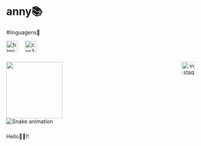 # anny📚

#linguagens💜

<div align="left">
  <img src="https://cdn.jsdelivr.net/gh/devicons/devicon/icons/html5/html5-original.svg" height="30" alt="html5 logo"  />
  <img width="12" />
  <img src="https://cdn.jsdelivr.net/gh/devicons/devicon/icons/css3/css3-original.svg" height="30" alt="css3 logo"  />
</div>

###

<img align="left" height="150" src="https://i.imgflip.com/65efzo.gif"  />

###

<div align="right">
  <a href="https://www.instagram.com/any_talita?igsh=MWwzaGpteHp6NHFzbg==" target="_blank">
    <img src="https://img.shields.io/static/v1?message=Instagram&logo=instagram&label=&color=E4405F&logoColor=white&labelColor=&style=for-the-badge" height="35" alt="instagram logo"  />
  </a>
</div>

###

<br clear="both">

<img src="https://raw.githubusercontent.com/AnnyatrSilva /AnnyatrSilva /output/snake.svg" alt="Snake animation" />

###

<p align="left">Hello👋🦦!!</p>

###

